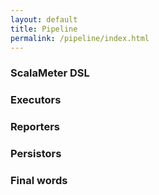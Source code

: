 ```yaml
---
layout: default
title: Pipeline
permalink: /pipeline/index.html
---
```




### ScalaMeter DSL


### Executors


### Reporters


### Persistors


### Final words

